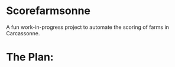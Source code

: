 # Scorefarmsonne
A fun work-in-progress project to automate the scoring of farms in Carcassonne.

# The Plan:
